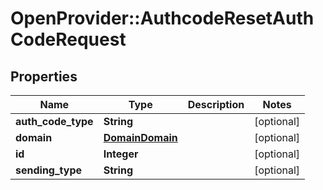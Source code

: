 # OpenProvider::AuthcodeResetAuthCodeRequest

## Properties
Name | Type | Description | Notes
------------ | ------------- | ------------- | -------------
**auth_code_type** | **String** |  | [optional] 
**domain** | [**DomainDomain**](DomainDomain.md) |  | [optional] 
**id** | **Integer** |  | [optional] 
**sending_type** | **String** |  | [optional] 

